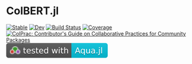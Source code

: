 # ColBERT.jl

[![Stable](https://img.shields.io/badge/docs-stable-blue.svg)](https://codetalker7.github.io/ColBERT.jl/stable/)
[![Dev](https://img.shields.io/badge/docs-dev-blue.svg)](https://codetalker7.github.io/ColBERT.jl/dev/)
[![Build Status](https://github.com/codetalker7/ColBERT.jl/actions/workflows/CI.yml/badge.svg?branch=main)](https://github.com/codetalker7/ColBERT.jl/actions/workflows/CI.yml?query=branch%3Amain)
[![Coverage](https://codecov.io/gh/codetalker7/ColBERT.jl/branch/main/graph/badge.svg)](https://codecov.io/gh/codetalker7/ColBERT.jl)
[![ColPrac: Contributor's Guide on Collaborative Practices for Community Packages](https://img.shields.io/badge/ColPrac-Contributor's%20Guide-blueviolet)](https://github.com/SciML/ColPrac)
[![Aqua QA](https://raw.githubusercontent.com/JuliaTesting/Aqua.jl/master/badge.svg)](https://github.com/JuliaTesting/Aqua.jl)